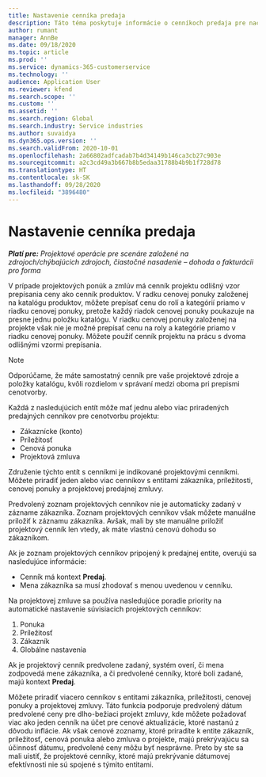 ```yaml
---
title: Nastavenie cenníka predaja
description: Táto téma poskytuje informácie o cenníkoch predaja pre naceňovanie projektov.
author: rumant
manager: AnnBe
ms.date: 09/18/2020
ms.topic: article
ms.prod: ''
ms.service: dynamics-365-customerservice
ms.technology: ''
audience: Application User
ms.reviewer: kfend
ms.search.scope: ''
ms.custom: ''
ms.assetid: ''
ms.search.region: Global
ms.search.industry: Service industries
ms.author: suvaidya
ms.dyn365.ops.version: ''
ms.search.validFrom: 2020-10-01
ms.openlocfilehash: 2a66802adfcadab7b4d34149b146ca3cb27c903e
ms.sourcegitcommit: a2c3cd49a3b667b8b5edaa31788b4b9b1f728d78
ms.translationtype: HT
ms.contentlocale: sk-SK
ms.lasthandoff: 09/28/2020
ms.locfileid: "3896480"
---
```

# <a name="sales-price-list-setup"></a>Nastavenie cenníka predaja

_**Platí pre:** Projektové operácie pre scenáre založené na zdrojoch/chýbajúcich zdrojoch, čiastočné nasadenie – dohoda o fakturácii pro forma_

V prípade projektových ponúk a zmlúv má cenník projektu odlišný vzor prepísania ceny ako cenník produktov. V radku cenovej ponuky založenej na katalógu produktov, môžete prepísať cenu do rolí a kategórií priamo v riadku cenovej ponuky, pretože každý riadok cenovej ponuky poukazuje na presne jednu položku katalógu. V riadku cenovej ponuky založenej na projekte však nie je možné prepísať cenu na roly a kategórie priamo v riadku cenovej ponuky. Môžete použiť cenník projektu na prácu s dvoma odlišnými vzormi prepísania.

> [!NOTE]
> Odporúčame, že máte samostatný cenník pre vaše projektové zdroje a položky katalógu, kvôli rozdielom v správaní medzi oboma pri prepismi cenotvorby.

Každá z nasledujúcich entít môže mať jednu alebo viac priradených predajných cenníkov pre cenotvorbu projektu:

- Zákaznícke (konto) 
- Príležitosť 
- Cenová ponuka 
- Projektová zmluva

Združenie týchto entít s cenníkmi je indikované projektovými cenníkmi. Môžete priradiť jeden alebo viac cenníkov s entitami zákazníka, príležitosti, cenovej ponuky a projektovej predajnej zmluvy.

Predvolený zoznam projektových cenníkov nie je automaticky zadaný v zázname zákazníka. Zoznam projektových cenníkov však môžete manuálne priložiť k záznamu zákazníka. Avšak, mali by ste manuálne priložiť projektový cenník len vtedy, ak máte vlastnú cenovú dohodu so zákazníkom. 

Ak je zoznam projektových cenníkov pripojený k predajnej entite, overujú sa nasledujúce informácie:

- Cenník má kontext **Predaj**. 
- Mena zákazníka sa musí zhodovať s menou uvedenou v cenníku. 

Na projektovej zmluve sa používa nasledujúce poradie priority na automatické nastavenie súvisiacich projektových cenníkov:

1. Ponuka
2. Príležitosť
3. Zákazník 
4. Globálne nastavenia 

Ak je projektový cenník predvolene zadaný, systém overí, či mena zodpovedá mene zákazníka, a či predvolené cenníky, ktoré boli zadané, majú kontext **Predaj**.

Môžete priradiť viacero cenníkov s entitami zákazníka, príležitosti, cenovej ponuky a projektovej zmluvy. Táto funkcia podporuje predvolený dátum predvolené ceny pre dlho-bežiaci projekt zmluvy, kde môžete požadovať viac ako jeden cenník na účet pre cenové aktualizácie, ktoré nastanú z dôvodu inflácie. Ak však cenové zoznamy, ktoré priradíte k entite zákazník, príležitosť, cenová ponuka alebo zmluva o projekte, majú prekrývajúcu sa účinnosť dátumu, predvolené ceny môžu byť nesprávne. Preto by ste sa mali uistiť, že projektové cenníky, ktoré majú prekrývanie dátumovej efektívnosti nie sú spojené s týmito entitami.
